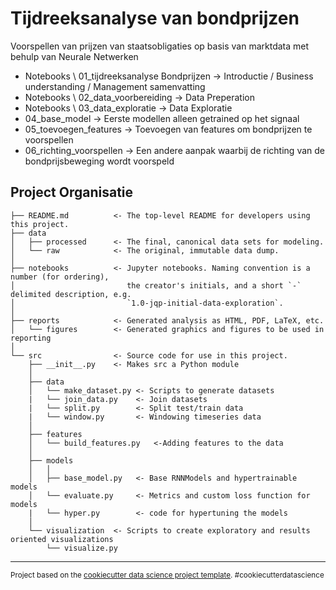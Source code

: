 # Tijdreeksanalyse van bondprijzen

Voorspellen van prijzen van staatsobligaties op basis van marktdata met behulp van Neurale Netwerken

- Notebooks \ 01_tijdreeksanalyse Bondprijzen     -> Introductie / Business understanding / Management samenvatting
- Notebooks \ 02_data_voorbereiding               -> Data Preperation
- Notebooks \ 03_data_exploratie                  -> Data Exploratie
- 04_base_model                                   -> Eerste modellen alleen getrained op het signaal
- 05_toevoegen_features                           -> Toevoegen van features om bondprijzen te voorspellen
- 06_richting_voorspellen                         -> Een andere aanpak waarbij de richting van de bondprijsbeweging wordt voorspeld

Project Organisatie
------------
        
    ├── README.md          <- The top-level README for developers using this project.
    ├── data
    │   ├── processed      <- The final, canonical data sets for modeling.
    │   └── raw            <- The original, immutable data dump.
    │
    ├── notebooks          <- Jupyter notebooks. Naming convention is a number (for ordering),
    │                         the creator's initials, and a short `-` delimited description, e.g.
    │                         `1.0-jqp-initial-data-exploration`.
    │
    ├── reports            <- Generated analysis as HTML, PDF, LaTeX, etc.
    │   └── figures        <- Generated graphics and figures to be used in reporting
    │
    └── src                <- Source code for use in this project.
        ├── __init__.py    <- Makes src a Python module
        │
        ├── data           
        │   └── make_dataset.py <- Scripts to generate datasets
        |   └── join_data.py    <- Join datasets
        |   └── split.py        <- Split test/train data
        |   └── window.py       <- Windowing timeseries data
        │
        ├── features       
        │   └── build_features.py   <-Adding features to the data
        │
        ├── models         
        │   │              
        │   ├── base_model.py   <- Base RNNModels and hypertrainable models
        │   └── evaluate.py     <- Metrics and custom loss function for models
        |   └── hyper.py        <- code for hypertuning the models
        │
        └── visualization  <- Scripts to create exploratory and results oriented visualizations
            └── visualize.py
  --------

<p><small>Project based on the <a target="_blank" href="https://drivendata.github.io/cookiecutter-data-science/">cookiecutter data science project template</a>. #cookiecutterdatascience</small></p>
